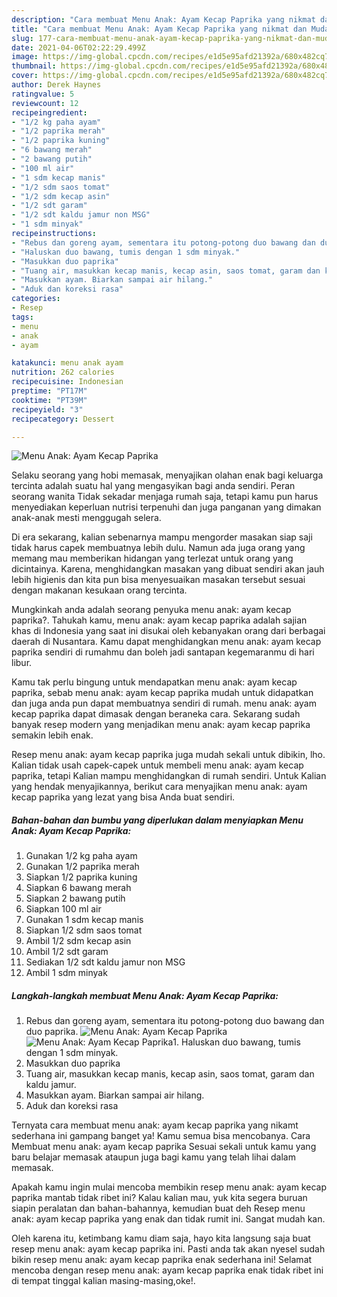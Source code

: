 ```yaml
---
description: "Cara membuat Menu Anak: Ayam Kecap Paprika yang nikmat dan Mudah Dibuat"
title: "Cara membuat Menu Anak: Ayam Kecap Paprika yang nikmat dan Mudah Dibuat"
slug: 177-cara-membuat-menu-anak-ayam-kecap-paprika-yang-nikmat-dan-mudah-dibuat
date: 2021-04-06T02:22:29.499Z
image: https://img-global.cpcdn.com/recipes/e1d5e95afd21392a/680x482cq70/menu-anak-ayam-kecap-paprika-foto-resep-utama.jpg
thumbnail: https://img-global.cpcdn.com/recipes/e1d5e95afd21392a/680x482cq70/menu-anak-ayam-kecap-paprika-foto-resep-utama.jpg
cover: https://img-global.cpcdn.com/recipes/e1d5e95afd21392a/680x482cq70/menu-anak-ayam-kecap-paprika-foto-resep-utama.jpg
author: Derek Haynes
ratingvalue: 5
reviewcount: 12
recipeingredient:
- "1/2 kg paha ayam"
- "1/2 paprika merah"
- "1/2 paprika kuning"
- "6 bawang merah"
- "2 bawang putih"
- "100 ml air"
- "1 sdm kecap manis"
- "1/2 sdm saos tomat"
- "1/2 sdm kecap asin"
- "1/2 sdt garam"
- "1/2 sdt kaldu jamur non MSG"
- "1 sdm minyak"
recipeinstructions:
- "Rebus dan goreng ayam, sementara itu potong-potong duo bawang dan duo paprika."
- "Haluskan duo bawang, tumis dengan 1 sdm minyak."
- "Masukkan duo paprika"
- "Tuang air, masukkan kecap manis, kecap asin, saos tomat, garam dan kaldu jamur."
- "Masukkan ayam. Biarkan sampai air hilang."
- "Aduk dan koreksi rasa"
categories:
- Resep
tags:
- menu
- anak
- ayam

katakunci: menu anak ayam 
nutrition: 262 calories
recipecuisine: Indonesian
preptime: "PT17M"
cooktime: "PT39M"
recipeyield: "3"
recipecategory: Dessert

---
```



![Menu Anak: Ayam Kecap Paprika](https://img-global.cpcdn.com/recipes/e1d5e95afd21392a/680x482cq70/menu-anak-ayam-kecap-paprika-foto-resep-utama.jpg)

Selaku seorang yang hobi memasak, menyajikan olahan enak bagi keluarga tercinta adalah suatu hal yang mengasyikan bagi anda sendiri. Peran seorang  wanita Tidak sekadar menjaga rumah saja, tetapi kamu pun harus menyediakan keperluan nutrisi terpenuhi dan juga panganan yang dimakan anak-anak mesti menggugah selera.

Di era  sekarang, kalian sebenarnya mampu mengorder masakan siap saji tidak harus capek membuatnya lebih dulu. Namun ada juga orang yang memang mau memberikan hidangan yang terlezat untuk orang yang dicintainya. Karena, menghidangkan masakan yang dibuat sendiri akan jauh lebih higienis dan kita pun bisa menyesuaikan masakan tersebut sesuai dengan makanan kesukaan orang tercinta. 



Mungkinkah anda adalah seorang penyuka menu anak: ayam kecap paprika?. Tahukah kamu, menu anak: ayam kecap paprika adalah sajian khas di Indonesia yang saat ini disukai oleh kebanyakan orang dari berbagai daerah di Nusantara. Kamu dapat menghidangkan menu anak: ayam kecap paprika sendiri di rumahmu dan boleh jadi santapan kegemaranmu di hari libur.

Kamu tak perlu bingung untuk mendapatkan menu anak: ayam kecap paprika, sebab menu anak: ayam kecap paprika mudah untuk didapatkan dan juga anda pun dapat membuatnya sendiri di rumah. menu anak: ayam kecap paprika dapat dimasak dengan beraneka cara. Sekarang sudah banyak resep modern yang menjadikan menu anak: ayam kecap paprika semakin lebih enak.

Resep menu anak: ayam kecap paprika juga mudah sekali untuk dibikin, lho. Kalian tidak usah capek-capek untuk membeli menu anak: ayam kecap paprika, tetapi Kalian mampu menghidangkan di rumah sendiri. Untuk Kalian yang hendak menyajikannya, berikut cara menyajikan menu anak: ayam kecap paprika yang lezat yang bisa Anda buat sendiri.

<!--inarticleads1-->

##### Bahan-bahan dan bumbu yang diperlukan dalam menyiapkan Menu Anak: Ayam Kecap Paprika:

1. Gunakan 1/2 kg paha ayam
1. Gunakan 1/2 paprika merah
1. Siapkan 1/2 paprika kuning
1. Siapkan 6 bawang merah
1. Siapkan 2 bawang putih
1. Siapkan 100 ml air
1. Gunakan 1 sdm kecap manis
1. Siapkan 1/2 sdm saos tomat
1. Ambil 1/2 sdm kecap asin
1. Ambil 1/2 sdt garam
1. Sediakan 1/2 sdt kaldu jamur non MSG
1. Ambil 1 sdm minyak




<!--inarticleads2-->

##### Langkah-langkah membuat Menu Anak: Ayam Kecap Paprika:

1. Rebus dan goreng ayam, sementara itu potong-potong duo bawang dan duo paprika.
<img src="https://img-global.cpcdn.com/steps/a617974ceeab2b93/160x128cq70/menu-anak-ayam-kecap-paprika-langkah-memasak-1-foto.jpg" alt="Menu Anak: Ayam Kecap Paprika"><img src="https://img-global.cpcdn.com/steps/9e2149d181b2c4f2/160x128cq70/menu-anak-ayam-kecap-paprika-langkah-memasak-1-foto.jpg" alt="Menu Anak: Ayam Kecap Paprika">1. Haluskan duo bawang, tumis dengan 1 sdm minyak.
1. Masukkan duo paprika
1. Tuang air, masukkan kecap manis, kecap asin, saos tomat, garam dan kaldu jamur.
1. Masukkan ayam. Biarkan sampai air hilang.
1. Aduk dan koreksi rasa




Ternyata cara membuat menu anak: ayam kecap paprika yang nikamt sederhana ini gampang banget ya! Kamu semua bisa mencobanya. Cara Membuat menu anak: ayam kecap paprika Sesuai sekali untuk kamu yang baru belajar memasak ataupun juga bagi kamu yang telah lihai dalam memasak.

Apakah kamu ingin mulai mencoba membikin resep menu anak: ayam kecap paprika mantab tidak ribet ini? Kalau kalian mau, yuk kita segera buruan siapin peralatan dan bahan-bahannya, kemudian buat deh Resep menu anak: ayam kecap paprika yang enak dan tidak rumit ini. Sangat mudah kan. 

Oleh karena itu, ketimbang kamu diam saja, hayo kita langsung saja buat resep menu anak: ayam kecap paprika ini. Pasti anda tak akan nyesel sudah bikin resep menu anak: ayam kecap paprika enak sederhana ini! Selamat mencoba dengan resep menu anak: ayam kecap paprika enak tidak ribet ini di tempat tinggal kalian masing-masing,oke!.

